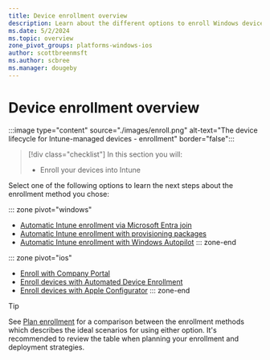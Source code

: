 ```yaml
---
title: Device enrollment overview
description: Learn about the different options to enroll Windows devices in Microsoft Intune.
ms.date: 5/2/2024
ms.topic: overview
zone_pivot_groups: platforms-windows-ios
author: scottbreenmsft
ms.author: scbree
ms.manager: dougeby
---
```


# Device enrollment overview

:::image type="content" source="./images/enroll.png" alt-text="The device lifecycle for Intune-managed devices - enrollment" border="false":::

> [!div class="checklist"]
>In this section you will:
>
> - Enroll your devices into Intune

Select one of the following options to learn the next steps about the enrollment method you chose:

::: zone pivot="windows"

- [Automatic Intune enrollment via Microsoft Entra join](enroll-entra-join.md)
- [Automatic Intune enrollment with provisioning packages](enroll-package.md)
- [Automatic Intune enrollment with Windows Autopilot](enroll-autopilot.md)
::: zone-end

::: zone pivot="ios"

- [Enroll with Company Portal](enroll-ios-company-portal.md)
- [Enroll devices with Automated Device Enrollment](enroll-ios-ade.md)
- [Enroll devices with Apple Configurator](enroll-ios-apple-configurator.md)
::: zone-end

> [!TIP]
> See [Plan enrollment](plan-enrollment.md) for a comparison between the enrollment methods which describes the ideal scenarios for using either option. It's recommended to review the table when planning your enrollment and deployment strategies.
